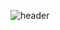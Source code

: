 ![header](https://capsule-render.vercel.app/api?type=venom&color=0:EEFF00,100:a82da8&height=400&text=Welcome%to%Songyi's%Github)

<!---
songyiiii/songyiiii is a ✨ special ✨ repository because its `README.md` (this file) appears on your GitHub profile.
You can click the Preview link to take a look at your changes.
--->
